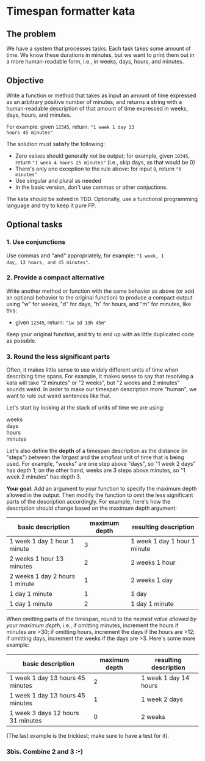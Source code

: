 # Timespan formatter kata

## The problem

We have a system that processes tasks. Each task takes some amount of time. We know these durations in minutes, but we want to print them out in a more human-readable form, i.e., in weeks, days, hours, and minutes.

## Objective

Write a function or method that takes as input an amount of time expressed as an arbitrary positive number of minutes, and returns a string with a human-readable description of that amount of time expressed in weeks, days, hours, and minutes.

For example: given <code>12345</code>, return: <code>"1 week 1 day 13 hours 45 minutes"</code>

The solution must satisfy the following:

* Zero values should generally not be output; for example, given <code>10345</code>, return <code>"1 week 4 hours 25 minutes"</code> (i.e., skip days, as that would be 0)
* There's only one exception to the rule above: for input <code>0</code>, return <code>"0 minutes"</code>
* Use singular and plural as needed
* In the basic version, don't use commas or other conjuctions.

The kata should be solved in TDD. Optionally, use a functional programming language and try to keep it pure FP.

## Optional tasks

### 1. Use conjunctions

Use commas and "and" appropriately, for example: <code>"1 week, 1 day, 13 hours, and 45 minutes"</code>.

### 2. Provide a compact alternative

Write another method or function with the same behavior as above (or add an optional behavior to the original function) to produce a compact output using "w" for weeks, "d" for days, "h" for hours, and "m" for minutes, like this:

* given <code>12345</code>, return: <code>"1w 1d 13h 45m"</code>

Keep your original function, and try to end up with as little duplicated code as possible.

### 3. Round the less significant parts
Often, it makes little sense to use widely different units of time when describing time spans. For example, it makes sense to say that resolving a kata will take "2 minutes" or "2 weeks", but "2 weeks and 2 minutes" sounds weird. In order to make our timespan description more "human", we want to rule out weird sentences like that.

Let's start by looking at the stack of units of time we are using:

weeks<br>
days<br>
hours<br> 
minutes

Let's also define the **depth** of a timespan description as the distance (in "steps") between the *largest* and 
the *smallest* unit of time that is being used. For example, "weeks" are one step above "days", so "1 week 2 days" has depth 1; on the other hand, weeks are 3 steps above minutes, so "1 week 2 minutes" has depth 3.

**Your goal**: Add an argument to your function to specify the maximum depth allowed in the output. Then modify the function to omit the less significant parts of the description accordingly. For example, here's how the description should change based on the maximum depth argument:

basic description | maximum depth | resulting description
------------------|---------------|----------------------
1 week 1 day 1 hour 1 minute | 3 | 1 week 1 day 1 hour 1 minute
2 weeks 1 hour 13 minutes | 2 | 2 weeks 1 hour 
2 weeks 1 day 2 hours 1 minute | 1 | 2 weeks 1 day
1 day 1 minute | 1 | 1 day 
1 day 1 minute | 2 | 1 day 1 minute 

When omitting parts of the timespan, round to the *nearest value allowed by your maximum depth*, i.e., if omitting minutes, increment the hours if minutes are >30; if omitting hours, increment the days if the hours are >12; if omitting days, increment the weeks if the days are >3. Here's some more example:

basic description | maximum depth | resulting description
------------------|---------------|----------------------
1 week 1 day 13 hours 45 minutes | 2 | 1 week 1 day 14 hours
1 week 1 day 13 hours 45 minutes | 1 | 1 week 2 days
1 week 3 days 12 hours 31 minutes | 0 | 2 weeks

(The last example is the trickiest; make sure to have a test for it).

### 3bis. Combine 2 and 3 :-)
